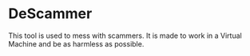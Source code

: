 # DeScammer
This tool is used to mess with scammers. It is made to work in a Virtual Machine and be as harmless as possible.
